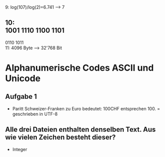 9: log(107)/log(2)=6.741 --> 7 <br>

10: <br>
1001 1110
1100 1101
---------
0110 1011 <br>
11: 4096 Byte --> 32'768 Bit <br>

# Alphanumerische Codes ASCII und Unicode

## Aufgabe 1
- Paritt Schweizer-Franken zu Euro bedeutet: 100CHF entsprechen 100. = geschrieben in UTF-8<br>

## Alle drei Dateien enthalten denselben Text. Aus wie vielen Zeichen besteht dieser?
- Integer

